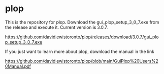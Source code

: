 # plop
This is the repository for plop.
Download the gui_plop_setup_3_0_7.exe from the release and execute it. Current version is 3.0.7.

https://github.com/davidlewistoronto/plop/releases/download/3.0.7/gui_plop_setup_3_0_7.exe


If you just want to learn more about plop, download the manual in the link

https://github.com/davidlewistoronto/plop/blob/main/GuiPlop%20Users%20Manual.pdf

